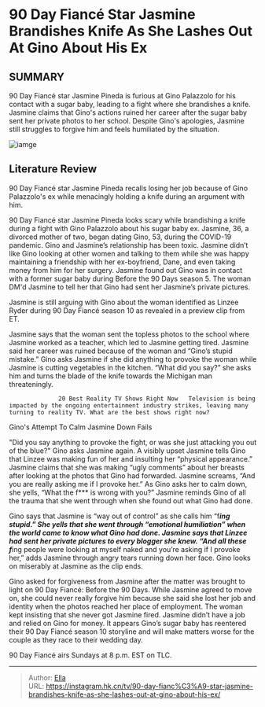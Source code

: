 # 90 Day Fiancé Star Jasmine Brandishes Knife As She Lashes Out At Gino About His Ex


## SUMMARY 



  90 Day Fiancé star Jasmine Pineda is furious at Gino Palazzolo for his contact with a sugar baby, leading to a fight where she brandishes a knife.   Jasmine claims that Gino&#39;s actions ruined her career after the sugar baby sent her private photos to her school.   Despite Gino&#39;s apologies, Jasmine still struggles to forgive him and feels humiliated by the situation.  

![iamge](https://static1.srcdn.com/wordpress/wp-content/uploads/2023/11/90-day-fianc-s-jasmine-pineda-compares-herself-to-iconic-chucky-character-amid-gino-drama.jpg)

## Literature Review

90 Day Fiancé star Jasmine Pineda recalls losing her job because of Gino Palazzolo&#39;s ex while menacingly holding a knife during an argument with him.




90 Day Fiancé star Jasmine Pineda looks scary while brandishing a knife during a fight with Gino Palazzolo about his sugar baby ex. Jasmine, 36, a divorced mother of two, began dating Gino, 53, during the COVID-19 pandemic. Gino and Jasmine’s relationship has been toxic. Jasmine didn’t like Gino looking at other women and talking to them while she was happy maintaining a friendship with her ex-boyfriend, Dane, and even taking money from him for her surgery. Jasmine found out Gino was in contact with a former sugar baby during Before the 90 Days season 5. The woman DM&#39;d Jasmine to tell her that Gino had sent her Jasmine’s private pictures.




Jasmine is still arguing with Gino about the woman identified as Linzee Ryder during 90 Day Fiancé season 10 as revealed in a preview clip from ET.


 

Jasmine says that the woman sent the topless photos to the school where Jasmine worked as a teacher, which led to Jasmine getting tired. Jasmine said her career was ruined because of the woman and “Gino’s stupid mistake.” Gino asks Jasmine if she did anything to provoke the woman while Jasmine is cutting vegetables in the kitchen. “What did you say?” she asks him and turns the blade of the knife towards the Michigan man threateningly.

                  20 Best Reality TV Shows Right Now   Television is being impacted by the ongoing entertainment industry strikes, leaving many turning to reality TV. What are the best shows right now?   





 Gino&#39;s Attempt To Calm Jasmine Down Fails 
          

&#34;Did you say anything to provoke the fight, or was she just attacking you out of the blue?&#34; Gino asks Jasmine again. A visibly upset Jasmine tells Gino that Linzee was making fun of her and insulting her “physical appearance.” Jasmine claims that she was making “ugly comments” about her breasts after looking at the photos that Gino had forwarded. Jasmine screams, “And you are really asking me if I provoke her.” As Gino asks her to calm down, she yells, “What the f*** is wrong with you?” Jasmine reminds Gino of all the trauma that she went through when she found out what Gino had done.

Gino says that Jasmine is “way out of control” as she calls him “f***ing stupid.” She yells that she went through “emotional humiliation” when the world came to know what Gino had done. Jasmine says that Linzee had sent her private pictures to every blogger she knew. “And all these f***ing people were looking at myself naked and you’re asking if I provoke her,” adds Jasmine through angry tears running down her face. Gino looks on miserably at Jasmine as the clip ends.




Gino asked for forgiveness from Jasmine after the matter was brought to light on 90 Day Fiancé: Before the 90 Days. While Jasmine agreed to move on, she could never really forgive him because she said she lost her job and identity when the photos reached her place of employment. The woman kept insisting that she never got Jasmine fired. Jasmine didn’t have a job and relied on Gino for money. It appears Gino’s sugar baby has reentered their 90 Day Fiancé season 10 storyline and will make matters worse for the couple as they race to their wedding day.



90 Day Fiancé airs Sundays at 8 p.m. EST on TLC.






---

> Author: [Ella](https://instagram.hk.cn/)  
> URL: https://instagram.hk.cn/tv/90-day-fianc%C3%A9-star-jasmine-brandishes-knife-as-she-lashes-out-at-gino-about-his-ex/  


